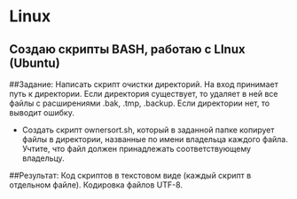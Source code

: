 # Linux
Создаю скрипты BASH, работаю с LInux (Ubuntu)
---
##Задание:
Написать скрипт очистки директорий. На вход принимает путь к директории. Если директория существует, то удаляет в ней все файлы с расширениями .bak, .tmp, .backup. Если директории нет, то выводит ошибку.
* Создать скрипт ownersort.sh, который в заданной папке копирует файлы в директории, названные по имени владельца каждого файла. Учтите, что файл должен принадлежать соответствующему владельцу.

##Результат:
Код скриптов в текстовом виде (каждый скрипт в отдельном файле). Кодировка файлов UTF-8.

